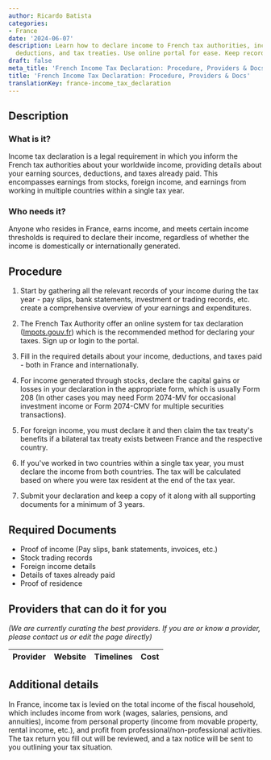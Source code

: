 ```yaml
---
author: Ricardo Batista
categories:
- France
date: '2024-06-07'
description: Learn how to declare income to French tax authorities, including sources,
  deductions, and tax treaties. Use online portal for ease. Keep records for 3 years.
draft: false
meta_title: 'French Income Tax Declaration: Procedure, Providers & Docs'
title: 'French Income Tax Declaration: Procedure, Providers & Docs'
translationKey: france-income_tax_declaration
---
```



## Description
### What is it?
Income tax declaration is a legal requirement in which you inform the French tax authorities about your worldwide income, providing details about your earning sources, deductions, and taxes already paid. This encompasses earnings from stocks, foreign income, and earnings from working in multiple countries within a single tax year.
### Who needs it?
Anyone who resides in France, earns income, and meets certain income thresholds is required to declare their income, regardless of whether the income is domestically or internationally generated.

## Procedure
1. Start by gathering all the relevant records of your income during the tax year - pay slips, bank statements, investment or trading records, etc. create a comprehensive overview of your earnings and expenditures.
   
2. The French Tax Authority offer an online system for tax declaration ([Impots.gouv.fr](https://www.impots.gouv.fr/portail/)) which is the recommended method for declaring your taxes. Sign up or login to the portal.

3. Fill in the required details about your income, deductions, and taxes paid - both in France and internationally.
   
4. For income generated through stocks, declare the capital gains or losses in your declaration in the appropriate form, which is usually Form 208 (In other cases you may need Form 2074-MV for occasional investment income or Form 2074-CMV for multiple securities transactions).

5. For foreign income, you must declare it and then claim the tax treaty's benefits if a bilateral tax treaty exists between France and the respective country.

6. If you've worked in two countries within a single tax year, you must declare the income from both countries. The tax will be calculated based on where you were tax resident at the end of the tax year.

7. Submit your declaration and keep a copy of it along with all supporting documents for a minimum of 3 years.

## Required Documents
- Proof of income (Pay slips, bank statements, invoices, etc.)
- Stock trading records
- Foreign income details
- Details of taxes already paid
- Proof of residence

## Providers that can do it for you

_(We are currently curating the best providers. If you are or know a provider, please contact us or edit the page directly)_

| Provider        |     Website     |     Timelines    |       Cost      |
| --------------- | --------------- |  :-------------: | :-------------: |

## Additional details
In France, income tax is levied on the total income of the fiscal household, which includes income from work (wages, salaries, pensions, and annuities), income from personal property (income from movable property, rental income, etc.), and profit from professional/non-professional activities. The tax return you fill out will be reviewed, and a tax notice will be sent to you outlining your tax situation.